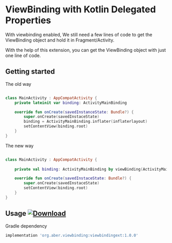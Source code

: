 # ViewBinding with Kotlin Delegated Properties

With viewbinding enabled, We still need a few lines of code to get the ViewBinding object and hold it in Fragment/Activity.

With the help of this extension, you can get the ViewBinding object with just one line of code.

## Getting started

The old way

```kotlin

class MainActivity : AppCompatActivity {
    private lateinit var binding: ActivityMainBinding

    override fun onCreate(savedInstanceState: Bundle?) {
        super.onCreate(savedInstaceState)
        binding = ActivityMainBinding.inflater(inflaterlayout)
        setContentView(binding.root)
    }
}
```

The new way

```kotlin

class MainActivity : AppCompatActivity {
    
    private val binding: ActivityMainBinding by viewBinding(ActivityMainBinding::inflate)

    override fun onCreate(savedInstaceState: Bundle?) {
        super.onCreate(savedInstaceState)
        setContentView(binding.root)
    }
}

```

## Usage [ ![Download](https://api.bintray.com/packages/acgn/android/viewbindingext/images/download.svg?version=1.0.0) ](https://bintray.com/acgn/android/viewbindingext/1.0.0/link)

Gradle dependency

```groovy
implementation 'org.aber.viewbinding:viewbindingext:1.0.0'
```